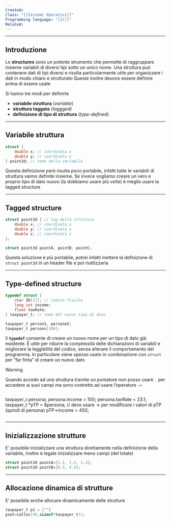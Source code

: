 ```yaml
---
Created: 
Class: "[[Sistemi Operativi]]"
Programming language: "[[C]]"
Related:
---
```

---
## Introduzione
Le **structures** sono un potente strumento che permette di raggruppare insieme variabili di diversi tipi sotto un unico nome. Una struttura può contenere dati di tipi diversi e risulta particolarmente utile per organizzare i dati in modo chiaro e strutturato
Queste inoltre devono essere definire prima di essere usate

Si hanno tre modi per definirle
- **variabile struttura** (*variable*)
- **struttura taggata** (*taggged*)
- **definizione di tipo di struttura** (*type-defined*)

---
## Variabile struttura

```c
struct {
	double x; // coordinata x
	double y; // coordinata y
} point2d; // nome della variabile
```

Questa definizione però risulta poco portabile, infatti tutte le variabili di struttura vanno definite insieme. Se invece vogliamo creare un vero e proprio tipo di dato nuovo (la dobbiamo usare più volte) è meglio usare la tagged structure

---
## Tagged structure

```c
struct point3d { // tag della struttura
	double x; // coordinata x
	double y; // coordinata y
	double z; // coordinata z
};

struct point3d pointA, pointB, pointC;
```

Questa soluzione è più portabile, potrei infatti mettere la definizione di `struct point3d` in un header file e poi riutilizzarla

---
## Type-defined structure

```c
typedef struct {
	char ID[17]; // codice fiscale
	long int income;
	float taxRate;
} taxpayer_t; // nome del nuovo tipo di dato

taxpayer_t person1, persone2;
taxpayer_t persons[100];
```

Il **`typedef`** consente di creare un nuovo nome per un tipo di dato già esistente. È utile per ridurre la complessità delle dichiarazioni di variabili e migliorare la leggibilità del codice, senza alterare il comportamento del programma.
In particolare viene spesso usato in combinazione con `struct` per “far finta” di creare un nuovo dato

>[!warning]
>Quando accedo ad una struttura tramite un puntatore non posso usare `.` per accedere ai suoi campi ma sono costretto ad usare l’operatore `->`
>```c
taxpayer_t persona;
persona.income = 100;
persona.taxRate = 23.1;
taxpayer_t *pTP = &persona;
// devo usare -> per modificare i valori di pTP (quindi di persona)
pTP->income = 450;
>```

---
## Inizializzazione strutture
E’ possibile inizializzare una struttura direttamente nella definizione della variabile, inoltre è legale inizializzare meno campi (del totale)

```c
struct point3d pointA={1.1, 1.2, 1.3};
struct point3d pointB={0.3, 4.5};
```

---
## Allocazione dinamica di strutture
E’ possibile anche allocare dinamicamente delle strutture

```c
taxpayer_t p1 = {""}
pset=calloc(50,sizeof(taxpayer_t));
```